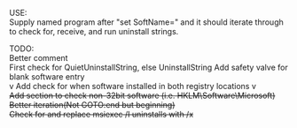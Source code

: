 USE:  
Supply named program after "set SoftName=" and it should iterate through to check for, receive, and run uninstall strings.

TODO:  
Better comment  
First check for QuietUninstallString, else UninstallString
Add safety valve for blank software entry  
v Add check for when software installed in both registry locations v  
~~Add section to check non-32bit software (i.e. HKLM\Software\Microsoft)~~  
~~Better iteration(Not GOTO:end but beginning)~~  
~~Check for and replace msiexec /I uninstalls with /x~~  